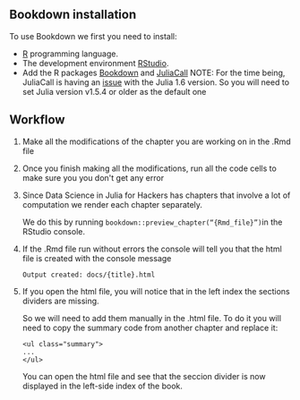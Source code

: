 ## Bookdown installation 

To use Bookdown we first you need to install:
* [R](https://www.r-project.org/) programming language. 
* The development environment [RStudio](https://www.rstudio.com/).
* Add the R packages [Bookdown](https://github.com/rstudio/bookdown) and [JuliaCall]( https://github.com/Non-Contradiction/JuliaCall)
    NOTE: For the time being, JuliaCall is having an [issue](https://github.com/Non-Contradiction/JuliaCall/issues/164) with the Julia 1.6 version. So you will need to set Julia version v1.5.4 or older as the default one

## Workflow

1. Make all the modifications of the chapter you are working on in the .Rmd file

2. Once you finish making all the modifications, run all the code cells to make sure you you don't get any error

3. Since Data Science in Julia for Hackers has chapters that involve a lot of computation we render each chapter separately.

    We do this by running `bookdown::preview_chapter(“{Rmd_file}”)`in the RStudio console.

4. If the .Rmd file run without errors the console will tell you that the html file is created with the console message

    `Output created: docs/{title}.html`

5. If you open the html file, you will notice that in the left index the sections dividers are missing. 

    So we will need to add them manually in the .html file. To do it you will need to copy the summary code from another chapter and replace it: 

    ```
    <ul class="summary">
    ...
    </ul>
    ```

    You can open the html file and see that the seccion divider is now displayed in the left-side index of the book.



